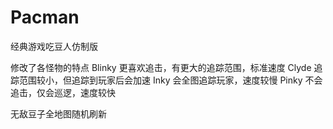 # Pacman
经典游戏吃豆人仿制版

修改了各怪物的特点
Blinky 更喜欢追击，有更大的追踪范围，标准速度
Clyde 追踪范围较小，但追踪到玩家后会加速
Inky 会全图追踪玩家，速度较慢
Pinky 不会追击，仅会巡逻，速度较快

无敌豆子全地图随机刷新
